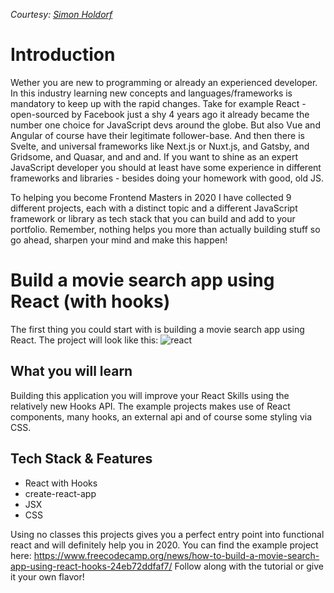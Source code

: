 _Courtesy: [Simon Holdorf](https://dev.to/simonholdorf)_

# Introduction

Wether you are new to programming or already an experienced developer. In this industry learning new concepts and languages/frameworks is
mandatory to keep up with the rapid changes. Take for example React - open-sourced by Facebook just a shy 4 years ago it already became the number one choice for JavaScript devs around the globe. But also Vue and Angular of course have their legitimate follower-base. And then there is Svelte, and universal frameworks like Next.js or Nuxt.js, and Gatsby, and Gridsome, and Quasar, and and and. If you want to shine as an expert JavaScript developer you should at least have some experience in different frameworks and libraries - besides doing your homework with good, old JS.

To helping you become Frontend Masters in 2020 I have collected 9 different projects, each with a distinct topic and a different JavaScript framework or library as tech stack that you can build and add to your portfolio. Remember, nothing helps you more than actually building stuff so go ahead, sharpen your mind and make this happen!

# Build a movie search app using React (with hooks)

The first thing you could start with is building a movie search app using React. The project will look like this:
![react](../master/images/react.jpg)

## What you will learn

Building this application you will improve your React Skills using the relatively new Hooks API. The example projects makes use of React components, many hooks, an external api and of course some styling via CSS.

## Tech Stack & Features

- React with Hooks
- create-react-app
- JSX
- CSS

Using no classes this projects gives you a perfect entry point into functional react and will definitely help you in 2020. You can find the example project here: https://www.freecodecamp.org/news/how-to-build-a-movie-search-app-using-react-hooks-24eb72ddfaf7/
Follow along with the tutorial or give it your own flavor!
